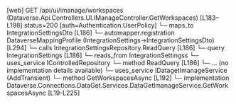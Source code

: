 [web] GET /api/ui/imanage/workspaces  (Dataverse.Api.Controllers.UI.IManageController.GetWorkspaces)  [L183–L198] status=200 [auth=Authentication.UserPolicy]
  └─ maps_to IntegrationSettingsDto [L186]
    └─ automapper.registration DataverseMappingProfile (IntegrationSettings->IntegrationSettingsDto) [L294]
  └─ calls IntegrationSettingsRepository.ReadQuery [L186]
  └─ query IntegrationSettings [L186]
    └─ reads_from IntegrationSettingss
  └─ uses_service IControlledRepository<IntegrationSettings>
    └─ method ReadQuery [L186]
      └─ ... (no implementation details available)
  └─ uses_service IDatagetImanageService (AddTransient)
    └─ method GetWorkspacesAsync [L192]
      └─ implementation Dataverse.Connections.DataGet.Services.DataGetImanageService.GetWorkspacesAsync [L19-L225]

